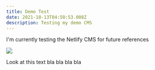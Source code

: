 ```yaml
---
title: Demo Test
date: 2021-10-13T04:50:53.008Z
description: Testing my demo CMS
---
```

I'm currently testing the Netlify CMS for future references

![](https://upload.wikimedia.org/wikipedia/commons/4/42/Opensource.svg)

Look at this text bla bla bla bla